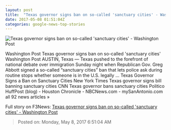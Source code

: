 ```yaml
---
layout: post
title:  "Texas governor signs ban on so-called 'sanctuary cities' - Washington Post"
date: 2017-05-08 01:51:04Z
categories: google-news-top-stories
---
```


![Texas governor signs ban on so-called 'sanctuary cities' - Washington Post](https://img.washingtonpost.com/rf/image_1484w/2010-2019/Wires/Online/2017-05-08/AP/Images/Texas_What_Were_Watching_03110.jpg-3a8b3.jpg)

Washington Post Texas governor signs ban on so-called 'sanctuary cities' Washington Post AUSTIN, Texas — Texas pushed to the forefront of national debate over immigration Sunday night when Republican Gov. Greg Abbott signed a so-called “sanctuary cities” ban that lets police ask during routine stops whether someone is in the U.S. legally ... Texas Governor Signs a Ban on Sanctuary Cities New York Times Texas governor signs bill banning sanctuary cities CNN Texas governor bans sanctuary cities Politico HuffPost (blog) - Houston Chronicle - NBCNews.com - mySanAntonio.com all 92 news articles »


Full story on F3News: [Texas governor signs ban on so-called 'sanctuary cities' - Washington Post](http://www.f3nws.com/n/MAXfSD)

> Posted on: Monday, May 8, 2017 6:51:04 AM
